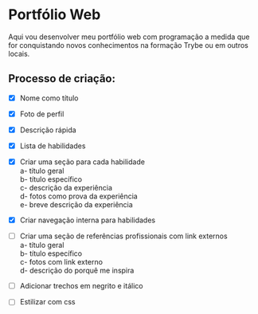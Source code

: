 # Portfólio Web
Aqui vou desenvolver meu portfólio web com programação a medida que for conquistando novos conhecimentos na formação Trybe ou em outros locais.

## Processo de criação:
- [x] Nome como título
- [x] Foto de perfil
- [x] Descrição rápida
- [x] Lista de habilidades
- [x] Criar uma seção para cada habilidade  
        a- título geral  
        b- título específico  
        c- descrição da experiência  
        d- fotos como prova da experiência  
        e- breve descrição da experiência
- [x] Criar navegação interna para habilidades
- [ ] Criar uma seção de referências profissionais com link externos  
        a- título geral  
        b- título específico  
        c- fotos com link externo  
        d- descrição do porquê me inspira
- [ ] Adicionar trechos em negrito e itálico

- [ ] Estilizar com css